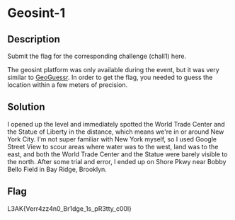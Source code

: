 # Geosint-1

## Description

Submit the flag for the corresponding challenge (chall1) here.

The geosint platform was only available during the event, but it was very similar to
[GeoGuessr](https://www.geoguessr.com/). In order to get the flag, you needed to guess
the location within a few meters of precision.

## Solution

I opened up the level and immediately spotted the World Trade Center and the Statue of Liberty
in the distance, which means we're in or around New York City. I'm not super familiar with
New York myself, so I used Google Street View to scour areas where water was to the west,
land was to the east, and both the World Trade Center and the Statue were barely visible to the
north. After some trial and error, I ended up on Shore Pkwy near Bobby Bello Field in Bay Ridge,
Brooklyn.

## Flag

L3AK{Verr4zz4n0_Br1dge_1s_pR3tty_c00l}
